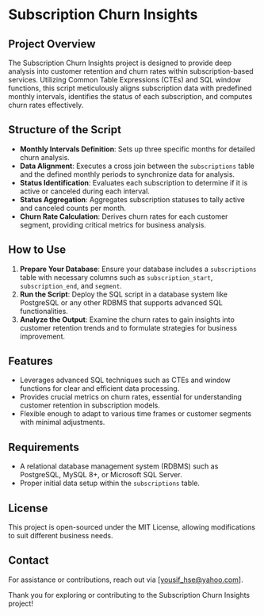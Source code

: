 # Subscription Churn Insights

## Project Overview
The Subscription Churn Insights project is designed to provide deep analysis into customer retention and churn rates within subscription-based services. Utilizing Common Table Expressions (CTEs) and SQL window functions, this script meticulously aligns subscription data with predefined monthly intervals, identifies the status of each subscription, and computes churn rates effectively.

## Structure of the Script
- **Monthly Intervals Definition**: Sets up three specific months for detailed churn analysis.
- **Data Alignment**: Executes a cross join between the `subscriptions` table and the defined monthly periods to synchronize data for analysis.
- **Status Identification**: Evaluates each subscription to determine if it is active or canceled during each interval.
- **Status Aggregation**: Aggregates subscription statuses to tally active and canceled counts per month.
- **Churn Rate Calculation**: Derives churn rates for each customer segment, providing critical metrics for business analysis.

## How to Use
1. **Prepare Your Database**: Ensure your database includes a `subscriptions` table with necessary columns such as `subscription_start`, `subscription_end`, and `segment`.
2. **Run the Script**: Deploy the SQL script in a database system like PostgreSQL or any other RDBMS that supports advanced SQL functionalities.
3. **Analyze the Output**: Examine the churn rates to gain insights into customer retention trends and to formulate strategies for business improvement.

## Features
- Leverages advanced SQL techniques such as CTEs and window functions for clear and efficient data processing.
- Provides crucial metrics on churn rates, essential for understanding customer retention in subscription models.
- Flexible enough to adapt to various time frames or customer segments with minimal adjustments.

## Requirements
- A relational database management system (RDBMS) such as PostgreSQL, MySQL 8+, or Microsoft SQL Server.
- Proper initial data setup within the `subscriptions` table.

## License
This project is open-sourced under the MIT License, allowing modifications to suit different business needs.

## Contact
For assistance or contributions, reach out via [yousif_hse@yahoo.com].

Thank you for exploring or contributing to the Subscription Churn Insights project!
